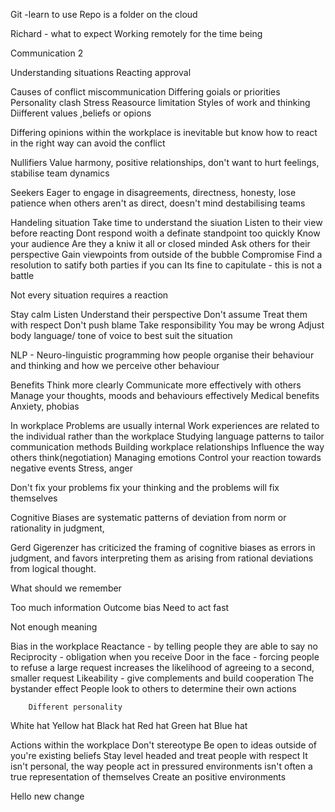 Git -learn to use
Repo is a folder on the cloud 



Richard - what to expect
Working remotely for the time being 

Communication 2

Understanding situations
Reacting approval 

Causes of conflict 
	miscommunication 
	Differing goials or priorities
	Personality clash
	Stress
	Reasource limitation
	Styles of work and thinking
	Diifferent values ,beliefs or opions 

Differing opinions within the workplace is inevitable but know how to react in the right way can avoid the conflict 

Nullifiers 
	Value harmony, positive relationships, don't want to hurt feelings, stabilise team dynamics

Seekers
	Eager to engage in disagreements, directness, honesty, lose patience when others aren't as direct, doesn't mind destabilising teams

Handeling situation
Take time to understand the siuation
	Listen to their view before reacting
	Dont respond woith a definate standpoint too quickly
Know your audience 
	Are they a kniw it all or closed minded
Ask others for their perspective
	Gain viewpoints from outside of the bubble
Compromise
	Find a resolution to satify both parties if you can
	Its fine to capitulate - this is not a battle

Not every situation requires a reaction



Stay calm
Listen 
	Understand their perspective
	Don't assume
Treat them with respect
Don't push blame
Take responsibility 
	You may be wrong
Adjust body language/ tone of voice to best suit the situation


NLP - Neuro-linguistic programming 
	how people organise their behaviour and thinking and how we perceive other behaviour 

Benefits
	Think more clearly
	Communicate more effectively with others
	Manage your thoughts, moods and behaviours effectively
	Medical benefits
		Anxiety, phobias 
		
		
		
In workplace
Problems are usually internal 
	Work experiences are related to the individual rather than the workplace
Studying language patterns to tailor communication  methods
	Building workplace relationships
	Influence the way others think(negotiation)
Managing emotions
	Control your reaction towards negative events
	Stress, anger 
	

Don't fix your problems fix your thinking and the problems will fix themselves 


Cognitive Biases
are systematic patterns of deviation from norm or rationality in judgment,

Gerd Gigerenzer has criticized the framing of cognitive biases as errors in judgment, and favors interpreting them as arising from rational deviations from logical thought.


What should we remember

Too much information
	Outcome bias
Need to act fast 

Not enough meaning 


Bias in the workplace
	Reactance - by telling people they are able to say no 
	Reciprocity - obligation when you receive 
	Door in the face - forcing people to refuse a large request increases the likelihood of agreeing to a second, smaller request 
	Likeability - give complements and build cooperation
	The bystander effect 
		People look to others to determine their own actions 
		
		
		
		Different personality 
White hat
Yellow hat
Black hat
Red hat 
Green hat 
Blue hat 


Actions within the workplace 
Don't stereotype
Be open to ideas outside of you're existing beliefs
Stay level headed and treat people with respect
It isn't personal, the way people act in pressured environments isn't often a true representation of themselves 
Create an positive environments 

Hello new change 